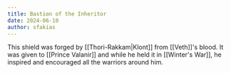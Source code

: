 ```yaml
---
title: Bastion of the Inheritor
date: 2024-06-10
author: sfakias
---
```


This shield was forged by [[Thori-Rakkam|Klont]] from [[Veth]]'s blood. It was given to [[Prince Valanir]] and while he held it in [[Winter's War]], he inspired and encouraged all the warriors around him.